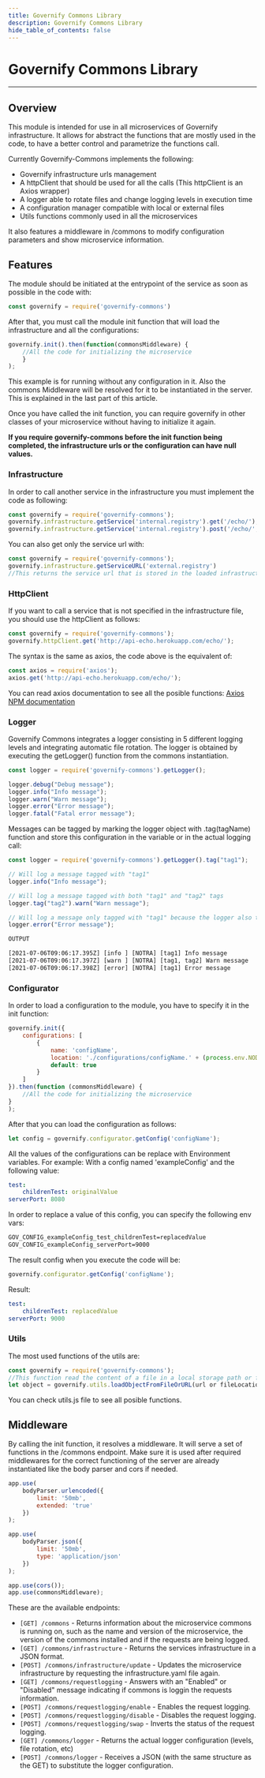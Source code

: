 ```yaml
---
title: Governify Commons Library
description: Governify Commons Library
hide_table_of_contents: false
---
```


# Governify Commons Library

---

## Overview

This module is intended for use in all microservices of Governify infrastructure.
It allows for abstract the functions that are mostly used in the code, to have a better control and parametrize the functions call.

Currently Governify-Commons implements the following:

- Governify infrastructure urls management
- A httpClient that should be used for all the calls (This httpClient is an Axios wrapper)
- A logger able to rotate files and change logging levels in execution time
- A configuration manager compatible with local or external files
- Utils functions commonly used in all the microservices

It also features a middleware in /commons to modify configuration parameters and show microservice information.

## Features

The module should be initiated at the entrypoint of the service as soon as possible in the code with:

```javascript
const governify = require('governify-commons')
```

After that, you must call the module init function that will load the infrastructure and all the configurations:

```javascript
governify.init().then(function(commonsMiddleware) {
    //All the code for initializing the microservice
    }
);
```

This example is for running without any configuration in it. Also the commons Middleware will be resolved for it to be instantiated in the server. This is explained in the last part of this article.

Once you have called the init function, you can require governify in other classes of your microservice without having to initialize it again.

**If you require governify-commons before the init function being completed, the infrastructure urls or the configuration can have null values.**

### Infrastructure

   In order to call another service in the infrastructure you must implement the code as following:

```javascript
const governify = require('governify-commons');
governify.infrastructure.getService('internal.registry').get('/echo/');
governify.infrastructure.getService('internal.registry').post('/echo/', {body}, {config});
```

You can also get only the service url with:

```javascript
const governify = require('governify-commons');
governify.infrastructure.getServiceURL('external.registry')
//This returns the service url that is stored in the loaded infrastructure file as (external.registry)
```

### HttpClient

If you want to call a service that is not specified in the infrastructure file, you should use the httpClient as follows:

```javascript
const governify = require('governify-commons');
governify.httpClient.get('http://api-echo.herokuapp.com/echo/');
```

 The syntax is the same as axios, the code above is the equivalent of:

```javascript
const axios = require('axios');
axios.get('http://api-echo.herokuapp.com/echo/');
```

You can read axios documentation to see all the posible functions:
[Axios NPM documentation](https://www.npmjs.com/package/axios)

### Logger

Governify Commons integrates a logger consisting in 5 different logging levels and integrating automatic file rotation. The logger is obtained by executing the getLogger() function from the commons instantiation.

```javascript
const logger = require('governify-commons').getLogger();

logger.debug("Debug message");
logger.info("Info message");
logger.warn("Warn message");
logger.error("Error message");
logger.fatal("Fatal error message");
```

Messages can be tagged by marking the logger object with .tag(tagName) function and store this configuration in the variable or in the actual logging call:

```javascript
const logger = require('governify-commons').getLogger().tag("tag1");

// Will log a message tagged with "tag1"
logger.info("Info message");

// Will log a message tagged with both "tag1" and "tag2" tags
logger.tag("tag2").warn("Warn message");

// Will log a message only tagged with "tag1" because the logger also tagged with tag2 wasn't stored in the logger variable
logger.error("Error message");
```

```txt
OUTPUT

[2021-07-06T09:06:17.395Z] [info ] [NOTRA] [tag1] Info message
[2021-07-06T09:06:17.397Z] [warn ] [NOTRA] [tag1, tag2] Warn message
[2021-07-06T09:06:17.398Z] [error] [NOTRA] [tag1] Error message
```

### Configurator

In order to load a configuration to the module, you have to specify it in the init function:

```javascript
governify.init({
    configurations: [
        {
            name: 'configName',
            location: './configurations/configName.' + (process.env.NODE_ENV || 'development') + '.yaml',
            default: true
        }
    ]
}).then(function (commonsMiddleware) {
    //All the code for initializing the microservice
}
);
```

After that you can load the configuration as follows:

```javascript
let config = governify.configurator.getConfig('configName');
 ```

 All the values of the configurations can be replace with Environment variables.
 For example:
 With a config named 'exampleConfig' and the following value:

```yaml
test:
    childrenTest: originalValue
serverPort: 8080
```

In order to replace a value of this config, you can specify the following env vars:

```txt
GOV_CONFIG_exampleConfig_test_childrenTest=replacedValue
GOV_CONFIG_exampleConfig_serverPort=9000
```

The result config when you execute the code will be:

```javascript
governify.configurator.getConfig('configName');
```

Result:

```yaml
test:
    childrenTest: replacedValue
serverPort: 9000
```

### Utils

The most used functions of the utils are:

```javascript
const governify = require('governify-commons');
//This function read the content of a file in a local storage path or from a external url
let object = governify.utils.loadObjectFromFileOrURL(url or fileLocation);
```

You can check utils.js file to see all posible functions.

## Middleware

By calling the init function, it resolves a middleware. It will serve a set of functions in the /commons endpoint. Make sure it is used after required middlewares for the correct functioning of the server are already instantiated like the body parser and cors if needed.

```javascript
app.use(
    bodyParser.urlencoded({
        limit: '50mb',
        extended: 'true'
    })
);

app.use(
    bodyParser.json({
        limit: '50mb',
        type: 'application/json'
    })
);

app.use(cors());
app.use(commonsMiddleware);
```

These are the available endpoints:

 - `[GET] /commons` - Returns information about the microservice commons is running on, such as the name and version of the microservice, the version of the commons installed and if the requests are being logged.
 - `[GET] /commons/infrastructure` - Returns the services infrastructure in a JSON format.
 - `[POST] /commons/infrastructure/update` - Updates the microservice infrastructure by requesting the infrastructure.yaml file again.
 - `[GET] /commons/requestlogging` - Answers with an "Enabled" or "Disabled" message indicating if commons is loggin the requests information.
 - `[POST] /commons/requestlogging/enable` - Enables the request logging.
 - `[POST] /commons/requestlogging/disable` - Disables the request logging.
 - `[POST] /commons/requestlogging/swap` - Inverts the status of the request logging.
 - `[GET] /commons/logger` - Returns the actual logger configuration (levels, file rotation, etc)
 - `[POST] /commons/logger` - Receives a JSON (with the same structure as the GET) to substitute the logger configuration.
